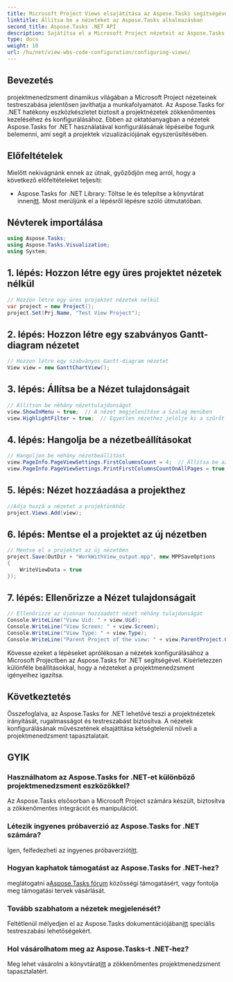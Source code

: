 ```yaml
---
title: Microsoft Project Views elsajátítása az Aspose.Tasks segítségével
linktitle: Állítsa be a nézeteket az Aspose.Tasks alkalmazásban
second_title: Aspose.Tasks .NET API
description: Sajátítsa el a Microsoft Project nézeteit az Aspose.Tasks for .NET segítségével. Könnyedén testreszabhatja és egyszerűsítheti projektmenedzsment-élményét.
type: docs
weight: 10
url: /hu/net/view-wbs-code-configuration/configuring-views/
---
```

## Bevezetés
projektmenedzsment dinamikus világában a Microsoft Project nézeteinek testreszabása jelentősen javíthatja a munkafolyamatot. Az Aspose.Tasks for .NET hatékony eszközkészletet biztosít a projektnézetek zökkenőmentes kezeléséhez és konfigurálásához. Ebben az oktatóanyagban a nézetek Aspose.Tasks for .NET használatával konfigurálásának lépéseibe fogunk belemenni, ami segít a projektek vizualizációjának egyszerűsítésében.
## Előfeltételek
Mielőtt nekivágnánk ennek az útnak, győződjön meg arról, hogy a következő előfeltételeket teljesíti:
-  Aspose.Tasks for .NET Library: Töltse le és telepítse a könyvtárat innen[itt](https://releases.aspose.com/tasks/net/).
Most merüljünk el a lépésről lépésre szóló útmutatóban.
## Névterek importálása
```csharp
using Aspose.Tasks;
using Aspose.Tasks.Visualization;
using System;

```
## 1. lépés: Hozzon létre egy üres projektet nézetek nélkül
```csharp
// Hozzon létre egy üres projektet nézetek nélkül
var project = new Project();
project.Set(Prj.Name, "Test View Project");
```
## 2. lépés: Hozzon létre egy szabványos Gantt-diagram nézetet
```csharp
// Hozzon létre egy szabványos Gantt-diagram nézetet
View view = new GanttChartView();
```
## 3. lépés: Állítsa be a Nézet tulajdonságait
```csharp
// Állítson be néhány nézettulajdonságot
view.ShowInMenu = true;  // A nézet megjelenítése a Szalag menüben
view.HighlightFilter = true;  // Egyetlen nézethez jelölje ki a szűrőt
```
## 4. lépés: Hangolja be a nézetbeállításokat
```csharp
// Hangoljon be néhány nézetbeállítást
view.PageInfo.PageViewSettings.FirstColumnsCount = 4;  // Állítsa be az összes oldalra nyomtatandó első oszlopok számát
view.PageInfo.PageViewSettings.PrintFirstColumnsCountOnAllPages = true;  // Nyomtasson meghatározott számú első oszlopot az összes oldalra
```
## 5. lépés: Nézet hozzáadása a projekthez
```csharp
//Adja hozzá a nézetet a projektünkhöz
project.Views.Add(view);
```
## 6. lépés: Mentse el a projektet az új nézetben
```csharp
// Mentse el a projektet az új nézetben
project.Save(OutDir + "WorkWithView_output.mpp", new MPPSaveOptions
{
    WriteViewData = true
});
```
## 7. lépés: Ellenőrizze a Nézet tulajdonságait
```csharp
// Ellenőrizze az újonnan hozzáadott nézet néhány tulajdonságát
Console.WriteLine("View Uid: " + view.Uid);
Console.WriteLine("View Screen: " + view.Screen);
Console.WriteLine("View Type: " + view.Type);
Console.WriteLine("Parent Project of the view: " + view.ParentProject.Get(Prj.Name));
```
Kövesse ezeket a lépéseket aprólékosan a nézetek konfigurálásához a Microsoft Projectben az Aspose.Tasks for .NET segítségével. Kísérletezzen különféle beállításokkal, hogy a nézeteket a projektmenedzsment igényeihez igazítsa.
## Következtetés
Összefoglalva, az Aspose.Tasks for .NET lehetővé teszi a projektnézetek irányítását, rugalmasságot és testreszabást biztosítva. A nézetek konfigurálásának művészetének elsajátítása kétségtelenül növeli a projektmenedzsment tapasztalatait.
## GYIK
### Használhatom az Aspose.Tasks for .NET-et különböző projektmenedzsment eszközökkel?
Az Aspose.Tasks elsősorban a Microsoft Project számára készült, biztosítva a zökkenőmentes integrációt és manipulációt.
### Létezik ingyenes próbaverzió az Aspose.Tasks for .NET számára?
 Igen, felfedezheti az ingyenes próbaverziót[itt](https://releases.aspose.com/).
### Hogyan kaphatok támogatást az Aspose.Tasks for .NET-hez?
 meglátogatni a[Aspose.Tasks fórum](https://forum.aspose.com/c/tasks/15) közösségi támogatásért, vagy fontolja meg támogatási tervek vásárlását.
### Tovább szabhatom a nézetek megjelenését?
 Feltétlenül mélyedjen el az Aspose.Tasks dokumentációjában[itt](https://reference.aspose.com/tasks/net/) speciális testreszabási lehetőségekért.
### Hol vásárolhatom meg az Aspose.Tasks-t .NET-hez?
 Meg lehet vásárolni a könyvtárat[itt](https://purchase.aspose.com/buy) a zökkenőmentes projektmenedzsment tapasztalatért.